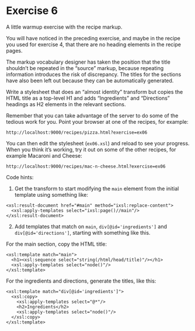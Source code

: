 # Exercise 6

A little warmup exercise with the recipe markup.

You will have noticed in the preceding exercise, and maybe in the
recipe you used for exercise 4, that there are no heading elements in
the recipe pages.

The markup vocabulary designer has taken the position that the title
shouldn’t be repeated in the “source” markup, because repeating
information introduces the risk of discrepancy. The titles for the
sections have also been left out because they can be automatically
generated.

Write a stylesheet that does an “almost identity” transform but copies
the HTML title as a top-level H1 and adds “Ingredients” and
“Directions” headings as H2 elements in the relevant sections.

Remember that you can take advantage of the server to do some of the
tedious work for you. Point your browser at one of the recipes, for
example:

```
http://localhost:9000/recipes/pizza.html?exercise=ex06
```

You can then edit the stylesheet (`ex06.xsl`) and reload to see your
progress. When you think it’s working, try it out on some of the other
recipes, for example Macaroni and Cheese:

```
http://localhost:9000/recipes/mac-n-cheese.html?exercise=ex06
```

Code hints:
1. Get the transform to start modifying the `main` element from the
initial template using something like:
```
<xsl:result-document href="#main" method="ixsl:replace-content">
  <xsl:apply-templates select="ixsl:page()//main"/>
</xsl:result-document>
```
2. Add templates that match on `main`, `div[@id='ingredients']` and
`div[@id='directions']`, starting with something like this.

For the main section, copy the HTML title:

```
<xsl:template match="main">
  <h1><xsl:sequence select="string(/html/head/title)"/></h1>
  <xsl:apply-templates select="node()"/>
</xsl:template>
```

For the ingredients and directions, generate the titles, like this:

```
<xsl:template match="div[@id='ingredients']">
  <xsl:copy>
    <xsl:apply-templates select="@*"/>
    <h2>Ingredients</h2>
    <xsl:apply-templates select="node()"/>
  </xsl:copy>
</xsl:template>
```
